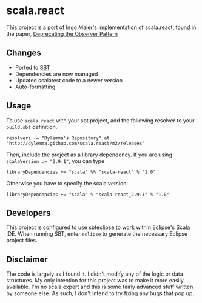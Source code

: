 scala.react
===========

This project is a port of Ingo Maier's implementation of scala.react, found in the paper, [Deprecating the Observer Pattern](http://infoscience.epfl.ch/record/148043/files/DeprecatingObserversTR2010.pdf)

Changes
-------

 * Ported to [SBT](https://github.com/harrah/xsbt/wiki)
 * Dependencies are now managed
 * Updated scalatest code to a newer version
 * Auto-formatting

Usage
-----

To use `scala.react` with your sbt project, add the following resolver to your `build.sbt` definition.

    resolvers += "Dylemma's Repository" at "http://dylemma.github.com/scala.react/m2/releases"

Then, include the project as a library dependency. If you are using `scalaVersion := "2.9.1"`, you can type

    libraryDependencies += "scala" %% "scala-react" % "1.0"

Otherwise you have to specify the scala version:

    libraryDependencies += "scala" % "scala-react_2.9.1" % "1.0"
	
Developers
----------

This project is configured to use [sbteclipse](https://github.com/typesafehub/sbteclipse) to work within Eclipse's Scala IDE. When running SBT, enter `eclipse` to generate the necessary Eclipse project files.

Disclaimer
----------

The code is largely as I found it. I didn't modify any of the logic or data structures. My only intention for this project was to make it more easily available. I'm no scala expert and this is some fairly advanced stuff written by someone else. As such, I don't intend to try fixing any bugs that pop up.
